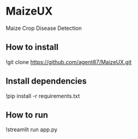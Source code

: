 # MaizeUX
Maize Crop Disease Detection


## How to install
!git clone https://github.com/agent87/MaizeUX.git

## Install dependencies
!pip install -r requirements.txt

## How to run
!streamlit run app.py